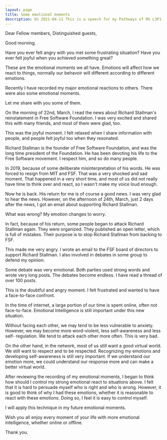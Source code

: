 ```yaml
---
layout: page
title: Some emotional moments
description: On 2021-04-11 This is a speech for my Pathways of MS L3P1.
---
```



Dear Fellow members,
Distinguished guests,

Good morning.

Have you ever felt angry with you met some frustrating situation? Have you
ever felt joyful when you achieved something great?

These are the emotional moments we all have. Emotions will affect how we
react to things, normally our behavoir will different according to
different emotions.

Recently I have recorded my major emotional reactions to others. There
were also some emotional moments.

Let me share with you some of them.

On the morning of 22nd, March, I read the news about Richard Stallman's
reinstatement in Free Software Foundation. I was very excited and shared
this with many friends, and most of them were glad, too.

This was the joyful moment. I felt relaxed when I share information with
people, and people felt joyful too when they resonated.

Richard Stallman is the founder of Free Software Foundation, and was the
long time president of the Foundation. He has been devoting his life to
the Free Software movement. I respect him, and so do many people.

In 2019, because of some deliberate misinterpretation of his words. He
was forced to resign from MIT and FSF. That was a very shocked and sad
moment. That happened in a very short time, and most of us did not really
have time to think over and react, so I wasn't make my voice loud enough.

Now he is back. His return for me is of course a good news. I was very glad
to hear the news. However, on the afternoon of 24th, March, just 2 days after
the news, I got an email about supporting Richard Stallman.

What was wrong? My emotion changes to worry.

In fact, because of his return, some people began to attack Richard Stallman
again. They were organized. They published an open letter, which is full of
mistakes. Their purpose is to stop Richard Stallman from backing to FSF.

This made me very angry. I wrote an email to the FSF board of directors to
support Richard Stallman. I also involved in debates in some group to defend
my opinion.

Some debate was very emotional. Both parties used strong words and wrote
very long posts. The debates become endless. I have read a thread of over 100
posts.

This is the doubtful and angry moment. I felt frustrated and wanted to have a
face-to-face confront.

In the time of internet, a large portion of our time is spent online, often
not face-to-face. Emotional Intelligence is still important under this new
situation.

Without facing each other, we may tend to be less vulnerable to anxiety.
However, we may become more word-violent, less self-awareness and less self-
regulation. We tend to attack each other more often. This is very bad.

On the other hand, in the network, most of us still want a good virtual world.
We still want to respect and to be respected. Recognizing my emotions and
developing self-awareness is still very important. If we understand our emotion
more, we could understand our response more and can make a better virtual world.

After reviewing the recording of my emotional moments, I began to think how
should I control my strong emotional react to situations above. I felt that it
is hard to persuade myself who is right and who is wrong. However, it is good
to think of why I had these emotions, whether it is reasonable to react with
these emotions. Doing so, I feel it is easy to control myself.

I will apply this technique in my future emotional moments.

Wish you all enjoy every moment of your life with more emotional intelligence,
whether online or offline.

Thank you.